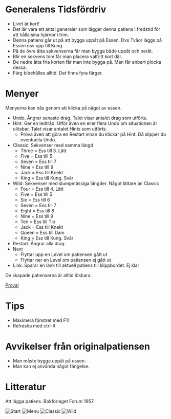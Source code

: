 # Generalens Tidsfördriv

* Livet är kort!
* Det lär vara ett antal generaler som lägger denna patiens i fredstid för att hålla sina hjärnor i trim.
* Denna patiens går ut på att bygga uppåt på Essen. Dvs Tvåor läggs på Essen osv upp till Kung.
* På de övre åtta sekvenserna får man bygga både uppåt och neråt.
* Blir en sekvens tom får man placera valfritt kort där.
* De nedre åtta fria korten får man inte bygga på. Man får enbart plocka dessa.
* Färg bibehålles alltid. Det finns fyra färger.

# Menyer
Menyerna kan nås genom att klicka på något av essen.

* Undo. Ångrar senaste drag. Talet visar antalet drag som utförts.
* Hint. Ger en ledtråd. Utför även en eller flera Undo om situationen är olösbar. Talet visar antalet Hints som utförts.
  * Prova även att göra en Restart innan du klickar på Hint. Då slipper du eventuella Undo.
* Classic: Sekvenser med samma längd
  * Three = Ess till 3. Lätt
  * Five = Ess till 5
  * Seven = Ess till 7
  * Nine = Ess till 9
  * Jack = Ess till Knekt
  * King = Ess till Kung. Svår
* Wild: Sekvenser med slumpmässiga längder. Något lättare än Classic
  * Four = Ess till 4. Lätt
  * Five = Ess till 5
  * Six = Ess till 6
  * Seven = Ess till 7
  * Eight = Ess till 8
  * Nine = Ess till 9
  * Ten = Ess till Tio
  * Jack = Ess till Knekt
  * Queen = Ess till Dam
  * King = Ess till Kung. Svår
* Restart. Ångrar alla drag
* Next
  * Flyttar upp en Level om patiensen gått ut
  * Flyttar ner en Level om patiensen ej gått ut
* Link. Sparar en länk till aktuell patiens till klippbordet. Ej klar

De skapade patienserna är alltid lösbara.

[Prova!](https://christernilsson.github.io/Lab/2018/056-GeneralensTidsf%C3%B6rdriv/index.html)

# Tips

* Maximera fönstret med F11
* Refresha med ctrl-R

# Avvikelser från originalpatiensen

* Man måste bygga uppåt på essen.
* Man kan ej använda något fängelse.

# Litteratur

Att lägga patiens. Bokförlaget Forum 1957.

![](bild0.jpg "Start")
![](bild1.jpg "Menu")
![](bild2.jpg "Classic")
![](bild3.jpg "Wild")
